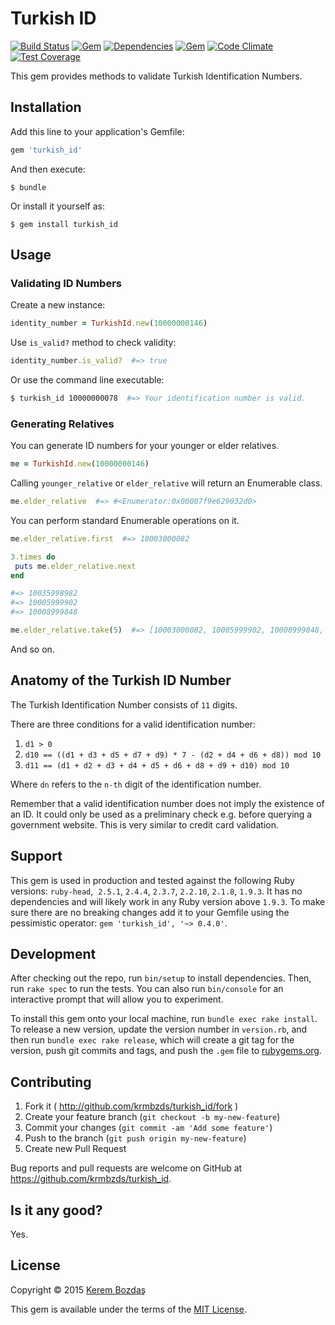 # Turkish ID

[![Build Status](https://travis-ci.org/krmbzds/turkish_id.svg?branch=master)](https://travis-ci.org/krmbzds/turkish_id) [![Gem](https://img.shields.io/gem/v/turkish_id.svg)](https://github.com/krmbzds/turkish_id) [![Dependencies](https://img.shields.io/badge/dependencies-none-brightgreen.svg)](https://rubygems.org/gems/turkish_id) [![Gem](https://img.shields.io/gem/dt/turkish_id.svg)](https://rubygems.org/gems/turkish_id) [![Code Climate](https://codeclimate.com/github/krmbzds/turkish_id/badges/gpa.svg)](https://codeclimate.com/github/krmbzds/turkish_id) [![Test Coverage](https://codeclimate.com/github/krmbzds/turkish_id/badges/coverage.svg)](https://codeclimate.com/github/krmbzds/turkish_id/coverage)

This gem provides methods to validate Turkish Identification Numbers.

## Installation

Add this line to your application's Gemfile:

```rb
gem 'turkish_id'
```

And then execute:

    $ bundle

Or install it yourself as:

    $ gem install turkish_id

## Usage

### Validating ID Numbers

Create a new instance:

```rb
identity_number = TurkishId.new(10000000146)
```

Use ```is_valid?``` method to check validity:

```rb
identity_number.is_valid?  #=> true
```

Or use the command line executable:

```sh
$ turkish_id 10000000078  #=> Your identification number is valid.
```

### Generating Relatives

You can generate ID numbers for your younger or elder relatives.

```rb
me = TurkishId.new(10000000146)
```

Calling `younger_relative` or `elder_relative` will return an Enumerable class.

```rb
me.elder_relative  #=> #<Enumerator:0x00007f9e629032d0>
```

You can perform standard Enumerable operations on it.

```rb
me.elder_relative.first  #=> 10003000082
```

```rb
3.times do
 puts me.elder_relative.next
end

#=> 10035998982
#=> 10005999902
#=> 10008999848
```

```rb
me.elder_relative.take(5)  #=> [10003000082, 10005999902, 10008999848, 10011999774, 10014999610]
```

And so on.

## Anatomy of the Turkish ID Number

The Turkish Identification Number consists of ```11``` digits.

There are three conditions for a valid identification number:

1. ```d1 > 0```
2. ```d10 == ((d1 + d3 + d5 + d7 + d9) * 7 - (d2 + d4 + d6 + d8)) mod 10```
3. ```d11 == (d1 + d2 + d3 + d4 + d5 + d6 + d8 + d9 + d10) mod 10```

Where ```dn``` refers to the ```n-th``` digit of the identification number.

Remember that a valid identification number does not imply the existence of an ID. It could only be used as a preliminary check e.g. before querying a government website. This is very similar to credit card validation.

## Support

This gem is used in production and tested against the following Ruby versions: `ruby-head`,  `2.5.1`, `2.4.4`, `2.3.7`, `2.2.10`, `2.1.8`, `1.9.3`. It has no dependencies and will likely work in any Ruby version above `1.9.3`. To make sure there are no breaking changes add it to your Gemfile using the pessimistic operator: `gem 'turkish_id', '~> 0.4.0'`.


## Development

After checking out the repo, run `bin/setup` to install dependencies. Then, run `rake spec` to run the tests. You can also run `bin/console` for an interactive prompt that will allow you to experiment.

To install this gem onto your local machine, run `bundle exec rake install`. To release a new version, update the version number in `version.rb`, and then run `bundle exec rake release`, which will create a git tag for the version, push git commits and tags, and push the `.gem` file to [rubygems.org](https://rubygems.org).

## Contributing

1. Fork it ( http://github.com/krmbzds/turkish_id/fork )
2. Create your feature branch (`git checkout -b my-new-feature`)
3. Commit your changes (`git commit -am 'Add some feature'`)
4. Push to the branch (`git push origin my-new-feature`)
5. Create new Pull Request

Bug reports and pull requests are welcome on GitHub at https://github.com/krmbzds/turkish_id.

## Is it any good?

Yes.

## License

Copyright © 2015 [Kerem Bozdaş](http://kerembozdas.com/)

This gem is available under the terms of the [MIT License](https://github.com/krmbzds/turkish_id/blob/master/LICENSE.txt).

